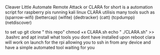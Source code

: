 Cleaver Little Automate Remote Attack or CLARA for short is a automation script for raspberry pis running kali linux 
CLARA utilisis many tools such as (sparrow-wifi) (bettercap) (wifite) (dedtracker) (catt) (tcpdumpp) (netdiscover)

to set up 
git clone " this repo"
chmod +x CLARA.sh
echo " ./CLARA.sh" >> .bashrc
and apt install what tools you dont have installed upon reboot clara will work on launch for the rpi allowing you to ssh in from any device and have a simple automated tool waiting for you
